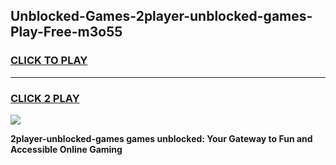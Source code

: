 
## Unblocked-Games-2player-unblocked-games-Play-Free-m3o55
<h3>
<a href="https://premium76.site?title=2player-unblocked-games&ref=21A">CLICK TO PLAY</a></h3>
<hr>

<h3>
<a href="https://premium76.site?title=2player-unblocked-games&ref=21A">CLICK 2 PLAY</a>
  
</h3>

<a href="https://premium76.site?title=2player-unblocked-games&ref=21A"><img src="https://clearcache.store/games.png"></a>


**2player-unblocked-games games unblocked: Your Gateway to Fun and Accessible Online Gaming**
